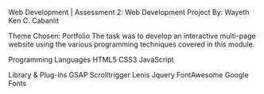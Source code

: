 Web Development | Assessment 2: Web Development Project
By: Wayeth Ken C. Cabanlit

Theme Chosen: Portfolio
The task was to develop an interactive multi-page website using the various programming techniques covered in this module.


Programming Languages
HTML5
CSS3
JavaScript

Library & Plug-ins
GSAP Scrolltrigger
Lenis
Jquery
FontAwesome
Google Fonts
